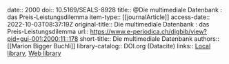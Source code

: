 date:: 2000
doi:: 10.5169/SEALS-8928
title:: @Die multimediale Datenbank : das Preis-Leistungsdilemma
item-type:: [[journalArticle]]
access-date:: 2022-10-03T08:37:19Z
original-title:: Die multimediale Datenbank : das Preis-Leistungsdilemma
url:: https://www.e-periodica.ch/digbib/view?pid=gui-001:2000:11::178
short-title:: Die multimediale Datenbank
authors:: [[Marion Bigger Buchli]]
library-catalog:: DOI.org (Datacite)
links:: [Local library](zotero://select/groups/2386895/items/DQ5L4X5J), [Web library](https://www.zotero.org/groups/2386895/items/DQ5L4X5J)
